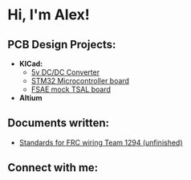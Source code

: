 <h1>Hi, I'm Alex! </h1>

<h2>PCB Design Projects:</h2>

- <b>KICad:</b>
  - [5v DC/DC Converter](https://github.com/AlexRojasx/DC-5v-Converter)
  - [STM32 Microcontroller board](https://github.com/AlexRojasx/STM32-Design_1)
  - [FSAE mock TSAL board](https://github.com/AlexRojasx/Mock-TSAL)
- <b>Altium</b>

 <h2>Documents written:</h2>
 
- [Standards for FRC wiring Team 1294 (unfinished)](https://1drv.ms/w/c/87396ac3da71ac8c/EX1RkwUzsA9CgGwjJMRt7g0BlDgX9U4JhFOw3TrWYP0aUw?e=6nU7Un)
<h2> Connect with me:</h2>


<!--
**AlexRojasx/AlexRojasx** is a ✨ _special_ ✨ repository because its `README.md` (this file) appears on your GitHub profile.

Here are some ideas to get you started:

- 🔭 I’m currently working on ...
- 🌱 I’m currently learning ...
- 👯 I’m looking to collaborate on ...
- 🤔 I’m looking for help with ...
- 💬 Ask me about ...
- 📫 How to reach me: ...
- 😄 Pronouns: ...
- ⚡ Fun fact: ...
-->
